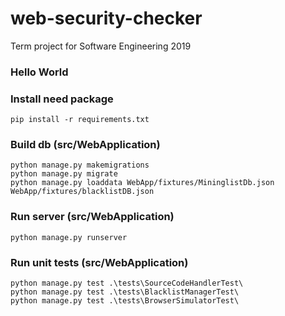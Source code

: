# web-security-checker
Term project for Software Engineering 2019


### Hello World


### Install need package
``
pip install -r requirements.txt
``

### Build db (src/WebApplication)
```
python manage.py makemigrations
python manage.py migrate
python manage.py loaddata WebApp/fixtures/MininglistDb.json WebApp/fixtures/blacklistDB.json  
```


### Run server (src/WebApplication)
``
python manage.py runserver 
``

### Run unit tests (src/WebApplication)
```
python manage.py test .\tests\SourceCodeHandlerTest\  
python manage.py test .\tests\BlacklistManagerTest\  
python manage.py test .\tests\BrowserSimulatorTest\  
```






